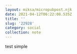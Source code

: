 ```yaml
---
layout: miksa/micropubpost.njk
date: 2021-04-12T06:22:08.535Z
title: ''
slug: '22928'
category: social
collection: note
---
```

test simple
